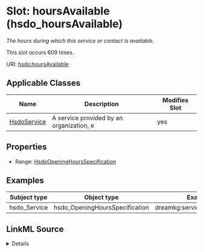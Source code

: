 

# Slot: hoursAvailable (hsdo_hoursAvailable)


_The hours during which this service or contact is available._






This slot occurs 609 times.


URI: [hsdo:hoursAvailable](http://schema.org/hoursAvailable)



<!-- no inheritance hierarchy -->





## Applicable Classes

| Name | Description | Modifies Slot |
| --- | --- | --- |
| [HsdoService](../classes/HsdoService.md) | A service provided by an organization, e |  yes  |







## Properties

* Range: [HsdoOpeningHoursSpecification](../classes/HsdoOpeningHoursSpecification.md)






## Examples

| Subject type | Object type | Example subject | Example object | Occurrences |
| --- | --- | --- | --- | --- |
| hsdo_Service | hsdo_OpeningHoursSpecification | dreamkg:service/6379467169595392 | dreamkg:service/hours/sunday/6379467169595392 | 609 |




## LinkML Source

<details>

```yaml
name: hsdo_hoursAvailable
annotations:
  count:
    tag: count
    value: 609
description: The hours during which this service or contact is available.
title: hoursAvailable
examples:
- description: hsdo_Service→hsdo_OpeningHoursSpecification
  object:
    example_object: dreamkg:service/hours/sunday/6379467169595392
    example_object_type: hsdo_OpeningHoursSpecification
    example_predicate: hsdo:hoursAvailable
    example_subject: dreamkg:service/6379467169595392
    example_subject_type: hsdo_Service
from_schema: dream-kg
rank: 1000
slot_uri: hsdo:hoursAvailable
alias: hsdo_hoursAvailable
domain_of:
- hsdo_Service
range: hsdo_OpeningHoursSpecification

```
</details>